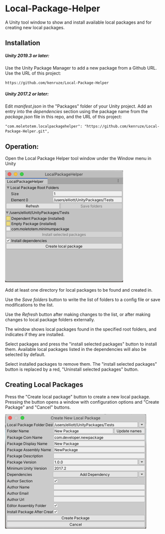 # Local-Package-Helper
A Unity tool window to show and install available local packages and for creating new local packages.

## Installation

##### Unity 2019.3 or later:
Use the Unity Package Manager to add a new package from a Github URL. Use the URL of this project:

    https://github.com/kenruze/Local-Package-Helper

##### Unity 2017.2 or later:
Edit _manifest.json_ in the "Packages" folder of your Unity project. Add an entry into the _dependencies_ section using the package name from the _package.json_ file in this repo, and the URL of this project:

    "com.moletotem.localpackagehelper": "https://github.com/kenruze/Local-Package-Helper.git",

## Operation:

Open the Local Package Helper tool window under the Window menu in Unity

![](images/LocalPackageHelper.png)

Add at least one directory for local packages to be found and created in.

Use the _Save folders_ button to write the list of folders to a config file or save modifications to the list.

Use the _Refresh_ button after making changes to the list, or after making changes to local package folders externally.

The window shows local packages found in the specified root folders, and indicates if they are installed. 

Select packages and press the "install selected packages" button to install them. Available local packages listed in the dependencies will also be selected by default.

Select installed packages to remove them. The "install selected packages" button is replaced by a red, "Uninstall selected packages" button.

## Creating Local Packages

Press the "Create local package" button to create a new local package. Pressing the button opens a window with configuration options and "Create Package" and "Cancel" buttons.

![](images/CreateNewLocalPackage.png)
